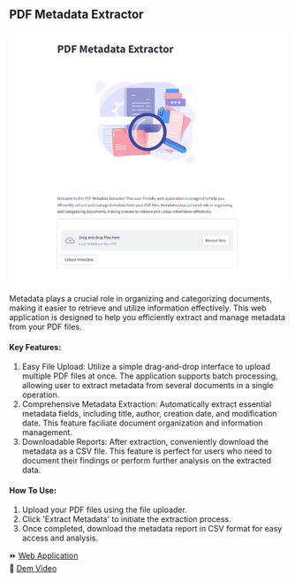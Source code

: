 ## PDF Metadata Extractor

![cover](assets/images/cover.png)

Metadata plays a crucial role in organizing and categorizing documents, making it easier to retrieve and utilize information effectively.
This web application is designed to help you efficiently extract and manage metadata from your PDF files. 

#### Key Features:

1. Easy File Upload: Utilize a simple drag-and-drop interface to upload multiple PDF files at once. The application supports batch processing, allowing user to extract metadata from several documents in a single operation.
2. Comprehensive Metadata Extraction: Automatically extract essential metadata fields, including title, author, creation date, and modification date. This feature faciliate document organization and information management.
3. Downloadable Reports: After extraction, conveniently download the metadata as a CSV file. This feature is perfect for users who need to document their findings or perform further analysis on the extracted data.

#### How To Use:
1. Upload your PDF files using the file uploader.
2. Click 'Extract Metadata' to initiate the extraction process.
3. Once completed, download the metadata report in CSV format for easy access and analysis.

<div>⏩ <a href="https://shihjen-pdf-metadataextractor-app-yzxcbw.streamlit.app/">Web Application</a></div>
<div>🎥 <a href = " ">Dem Video</a></div>